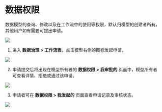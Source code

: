 # 数据权限

数据模型的查询、修改以及在工作流中的使用等权限，默认归模型的创建者所有，其他用户如有需要可提出申请。

![](http://terminus-paas.oss-cn-hangzhou.aliyuncs.com/paas-doc/2021/11/29/ade2068c-f52d-48ef-8cb3-6a333b156e18.png)

1. 进入 **数据治理 > 工作流表**，点击模型右侧的图标发起申请。

![](http://terminus-paas.oss-cn-hangzhou.aliyuncs.com/paas-doc/2021/11/29/b79f080c-9c7a-4f8b-892a-4ebbbb5cf11a.png)

2. 申请提交后将出现在模型所有者的 **数据权限 > 我审批的** 页面中，模型所有者可查看详情、拒绝或通过该申请。

![](http://terminus-paas.oss-cn-hangzhou.aliyuncs.com/paas-doc/2021/11/29/1b59089c-a664-43dc-8253-6f4f4daffd91.png)

3. 申请者可在 **数据权限 > 我发起的** 页面查看申请记录及审核状态。

![](http://terminus-paas.oss-cn-hangzhou.aliyuncs.com/paas-doc/2021/11/29/e8981f4b-303a-41d8-8ece-590fc199561c.png)